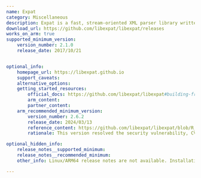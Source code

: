 ```yaml
---
name: Expat
category: Miscellaneous
description: Expat is a fast, stream-oriented XML parser library written in C. It efficiently parses XML data in a forward-only manner, making it ideal for embedded systems and high-performance applications.
download_url: https://github.com/libexpat/libexpat/releases
works_on_arm: true
supported_minimum_version:
    version_number: 2.1.0
    release_date: 2017/10/21


optional_info:
    homepage_url: https://libexpat.github.io
    support_caveats:
    alternative_options:
    getting_started_resources:
        official_docs: https://github.com/libexpat/libexpat#building-from-a-git-clone
        arm_content:
        partner_content:
    arm_recommended_minimum_version:
        version_number: 2.6.2
        release_date: 2024/03/13
        reference_content: https://github.com/libexpat/libexpat/blob/R_2_6_2/expat/Changes
        rationale: This version resolved the security vulnerability, CVE-2024-28757, which prevented billion laugh attack with the isolated use of external parsers. The "Billion Laughs" attack is a denial-of-service attack targeting XML parsers, which can cause the parser to consume massive memory and CPU, ultimately crashing the application.

optional_hidden_info:
    release_notes__supported_minimum: 
    release_notes__recommended_minimum:
    other_info: Linux/ARM64 release notes are not available. Installation and testing are done using tar archive [2.1.0](https://github.com/libexpat/libexpat/releases/tag/R_2_1_0). 

---
```

